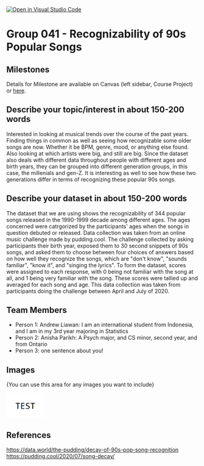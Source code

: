 [![Open in Visual Studio Code](https://classroom.github.com/assets/open-in-vscode-f059dc9a6f8d3a56e377f745f24479a46679e63a5d9fe6f495e02850cd0d8118.svg)](https://classroom.github.com/online_ide?assignment_repo_id=5870682&assignment_repo_type=AssignmentRepo)
# Group 041 - Recognizability of 90s Popular Songs

## Milestones

Details for Milestone are available on Canvas (left sidebar, Course Project) or [here](https://firas.moosvi.com/courses/data301/project/milestone01.html).

## Describe your topic/interest in about 150-200 words

Interested in looking at musical trends over the course of the past years. Finding things in common as well as seeing how recognizable some older songs are now. Whether it be BPM, genre, mood, or anything else found. Also looking at which artists were big, and still are big. Since the dataset also deals with different data throughout people with different ages and birth years, they can be grouped into different generation groups, in this case, the millenials and gen-Z. It is interesting as well to see how these two generations differ in terms of recognizing these popular 90s songs.

## Describe your dataset in about 150-200 words

The dataset that we are using shows the recognizability of 344 popular songs released in the 1990-1999 decade among different ages. The ages concerned were catrgorized by the participants' ages when the songs in question debuted or released. Data collection was taken from an online music challenge made by pudding.cool. The challenge collected by asking participants their birth year, exposed them to 30 second snippets of 90s songs, and asked them to choose between four choices of answers based on how well they recognize the songs, which are "don't know", "sounds familiar", "know it", and "singing the lyrics". To form the dataset, scores were assigned to each response, with 0 being not familiar with the song at all, and 1 being very familiar with the song. These scores were tallied up and averaged for each song and age. This data collection was taken from participants doing the challenge between April and July of 2020.

## Team Members

- Person 1: Andrew Liawan: I am an international student from Indonesia, and I am in my 3rd year majoring in Statistics
- Person 2: Anisha Parikh: A Psych major, and CS minor, second year, and from Ontario
- Person 3: one sentence about you!

## Images

{You can use this area for any images you want to include}

<img src ="images/test.png" width="100px">

## References

https://data.world/the-pudding/decay-of-90s-pop-song-recognition
https://pudding.cool/2020/07/song-decay/


